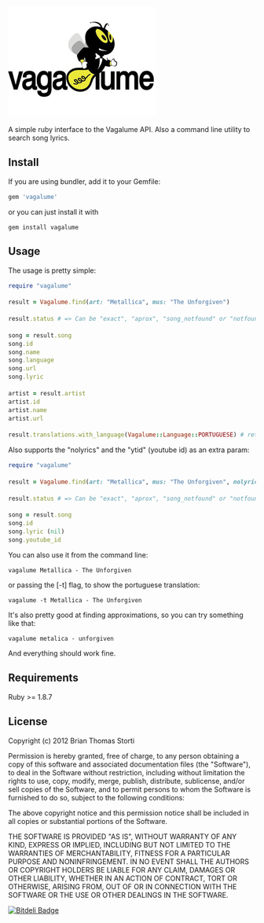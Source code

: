 ![vagalume-logo](https://github.com/brianstorti/vagalume/blob/master/vagalume.jpg)

A simple ruby interface to the Vagalume API. Also a command line utility to search song lyrics.

## Install

If you are using bundler, add it to your Gemfile:
```ruby
gem 'vagalume'
```
or you can just install it with
```console
gem install vagalume
```

## Usage

The usage is pretty simple:

```ruby
require "vagalume"

result = Vagalume.find(art: "Metallica", mus: "The Unforgiven")

result.status # => Can be "exact", "aprox", "song_notfound" or "notfound"

song = result.song
song.id
song.name
song.language
song.url
song.lyric

artist = result.artist
artist.id
artist.name
artist.url

result.translations.with_language(Vagalume::Language::PORTUGUESE) # return a Song object
```
Also supports the "nolyrics" and the "ytid" (youtube id) as an extra param:

```ruby
require "vagalume"

result = Vagalume.find(art: "Metallica", mus: "The Unforgiven", nolyrics: true, ytid: true)

result.status # => Can be "exact", "aprox", "song_notfound" or "notfound"

song = result.song
song.id
song.lyric (nil)
song.youtube_id 

```

You can also use it from the command line:
```console
vagalume Metallica - The Unforgiven
```
or passing the [-t] flag, to show the portuguese translation:
```console
vagalume -t Metallica - The Unforgiven
```

It's also pretty good at finding approximations, so you can try something like that:
```console
vagalume metalica - unforgiven
```
And everything should work fine.

## Requirements

Ruby >= 1.8.7

## License

Copyright (c) 2012 Brian Thomas Storti

Permission is hereby granted, free of charge, to any person obtaining
a copy of this software and associated documentation files (the
"Software"), to deal in the Software without restriction, including
without limitation the rights to use, copy, modify, merge, publish,
distribute, sublicense, and/or sell copies of the Software, and to
permit persons to whom the Software is furnished to do so, subject to
the following conditions:

The above copyright notice and this permission notice shall be
included in all copies or substantial portions of the Software.

THE SOFTWARE IS PROVIDED "AS IS", WITHOUT WARRANTY OF ANY KIND,
EXPRESS OR IMPLIED, INCLUDING BUT NOT LIMITED TO THE WARRANTIES OF
MERCHANTABILITY, FITNESS FOR A PARTICULAR PURPOSE AND
NONINFRINGEMENT. IN NO EVENT SHALL THE AUTHORS OR COPYRIGHT HOLDERS BE
LIABLE FOR ANY CLAIM, DAMAGES OR OTHER LIABILITY, WHETHER IN AN ACTION
OF CONTRACT, TORT OR OTHERWISE, ARISING FROM, OUT OF OR IN CONNECTION
WITH THE SOFTWARE OR THE USE OR OTHER DEALINGS IN THE SOFTWARE.


[![Bitdeli Badge](https://d2weczhvl823v0.cloudfront.net/brianstorti/vagalume/trend.png)](https://bitdeli.com/free "Bitdeli Badge")

